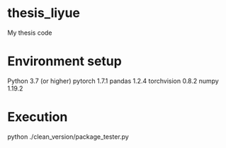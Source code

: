# thesis_liyue
 My thesis code
 
# Environment setup
 Python 3.7 (or higher)
 pytorch 1.7.1
 pandas 1.2.4
 torchvision 0.8.2
 numpy 1.19.2

# Execution
 python ./clean_version/package_tester.py
